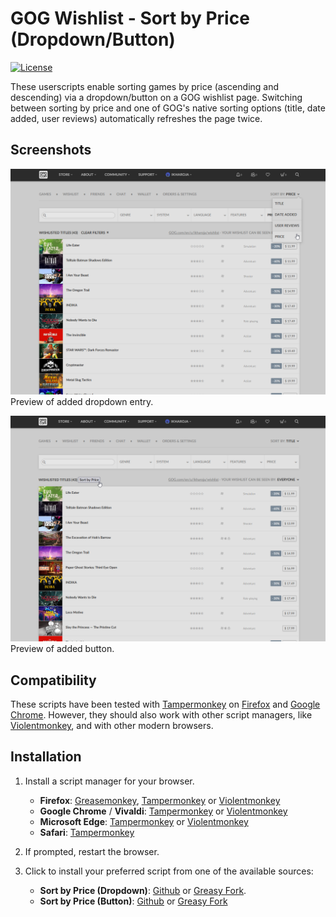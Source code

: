 # GOG Wishlist - Sort by Price (Dropdown/Button)
[![License](https://img.shields.io/badge/license-MIT-blue.svg)](LICENSE)

These userscripts enable sorting games by price (ascending and descending) via a dropdown/button on a GOG wishlist page. Switching between sorting by price and one of GOG's native sorting options (title, date added, user reviews) automatically refreshes the page twice.


## Screenshots
![Wishlist dropdown](Images/dropdown-sort-ascending.png "Price sorting in wishlist dropdown menu")
Preview of added dropdown entry.

![Wishlist button](Images/button-sort-ascending.png "Price sorting as separate button")
Preview of added button.


## Compatibility
These scripts have been tested with [Tampermonkey](https://addons.mozilla.org/en-US/firefox/addon/tampermonkey/) on [Firefox](https://www.mozilla.org/en-US/firefox/new/) and [Google Chrome](https://www.google.com/chrome/). However, they should also work with other script managers, like [Violentmonkey](https://addons.mozilla.org/en-US/firefox/addon/violentmonkey/), and with other modern browsers.


## Installation
1. Install a script manager for your browser.
    * **Firefox**: [Greasemonkey](https://addons.mozilla.org/en-US/firefox/addon/greasemonkey/), [Tampermonkey](https://addons.mozilla.org/en-US/firefox/addon/tampermonkey/) or [Violentmonkey](https://addons.mozilla.org/en-US/firefox/addon/violentmonkey/)
    * **Google Chrome** / **Vivaldi**: [Tampermonkey](https://chrome.google.com/webstore/detail/tampermonkey/dhdgffkkebhmkfjojejmpbldmpobfkfo) or [Violentmonkey](https://chrome.google.com/webstore/detail/violentmonkey/jinjaccalgkegednnccohejagnlnfdag)
    * **Microsoft Edge**: [Tampermonkey](https://microsoftedge.microsoft.com/addons/detail/tampermonkey/iikmkjmpaadaobahmlepeloendndfphd) or [Violentmonkey](https://microsoftedge.microsoft.com/addons/detail/violentmonkey/eeagobfjdenkkddmbclomhiblgggliao)
    * **Safari**: [Tampermonkey](https://apps.apple.com/app/tampermonkey/id6738342400)

2. If prompted, restart the browser.

3. Click to install your preferred script from one of the available sources:
    * **Sort by Price (Dropdown)**: [Github](https://raw.githubusercontent.com/idkicarus/GOG-wishlist-sort/main/gog-wishlist_sort-by-price_dropdown.user.js) or [Greasy Fork](https://greasyfork.org/en/scripts/526972-GOG-wishlist-sort-by-price-dropdown).
    * **Sort by Price (Button)**: [Github](https://github.com/idkicarus/GOG-wishlist-sort/raw/refs/heads/main/gog-wishlist_sort-by-price_button.user.js) or [Greasy Fork](https://greasyfork.org/en/scripts/527006-GOG-wishlist-sort-by-price-button)
